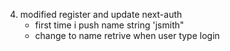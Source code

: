 4. modified register and update next-auth
    - first time i push name string 'jsmith"
    - change to name retrive when user type login
    